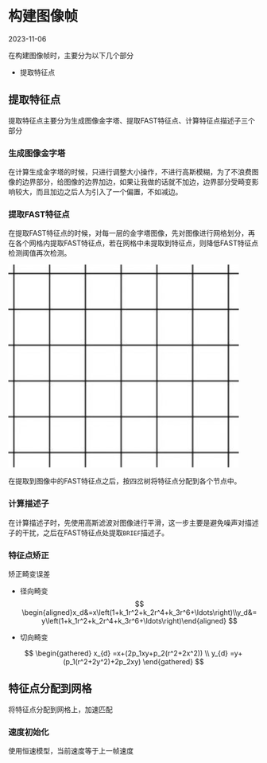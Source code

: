 # 构建图像帧
2023-11-06

在构建图像帧时，主要分为以下几个部分
- 提取特征点


## 提取特征点

提取特征点主要分为生成图像金字塔、提取FAST特征点、计算特征点描述子三个部分
### 生成图像金字塔
在计算生成金字塔的时候，只进行调整大小操作，不进行高斯模糊，为了不浪费图像的边界部分，给图像的边界加边，如果让我做的话就不加边，边界部分受畸变影响较大，而且加边之后人为引入了一个偏置，不如减边。
### 提取FAST特征点
在提取FAST特征点的时候，对每一层的金字塔图像，先对图像进行网格划分，再在各个网格内提取FAST特征点，若在网格中未提取到特征点，则降低FAST特征点检测阈值再次检测。

![enter description here](./images/1699322800980.png)

在提取到图像中的FAST特征点之后，按四岔树将特征点分配到各个节点中。
### 计算描述子
在计算描述子时，先使用高斯滤波对图像进行平滑，这一步主要是避免噪声对描述子的干扰，之后在FAST特征点处提取`BRIEF`描述子。
### 特征点矫正

矫正畸变误差

- 径向畸变
$$
\begin{aligned}x_d&=x\left(1+k_1r^2+k_2r^4+k_3r^6+\ldots\right)\\y_d&=y\left(1+k_1r^2+k_2r^4+k_3r^6+\ldots\right)\end{aligned}
$$

- 切向畸变

$$
\begin{gathered}
x_{d} =x+(2p_1xy+p_2(r^2+2x^2)) \\
y_{d} =y+(p_1(r^2+2y^2)+2p_2xy) 
\end{gathered}
$$

## 特征点分配到网格

将特征点分配到网格上，加速匹配

### 速度初始化

使用恒速模型，当前速度等于上一帧速度